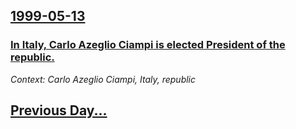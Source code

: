 ## [1999-05-13](/news/1999/05/13/index.md)

### [ In Italy, Carlo Azeglio Ciampi is elected President of the republic.](/news/1999/05/13/in-italy-carlo-azeglio-ciampi-is-elected-president-of-the-republic.md)
_Context: Carlo Azeglio Ciampi, Italy, republic_

## [Previous Day...](/news/1999/05/12/index.md)

